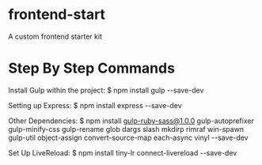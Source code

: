# frontend-start
A custom frontend starter kit 


# Step By Step Commands
Install Gulp within the project:
$	npm install gulp --save-dev

Setting up Express:
$ npm install express --save-dev

Other Dependencies: 
$ npm install gulp-ruby-sass@1.0.0 gulp-autoprefixer gulp-minify-css gulp-rename glob dargs slash mkdirp rimraf win-spawn gulp-util object-assign convert-source-map each-async vinyl --save-dev


Set Up LiveReload:
$	npm install tiny-lr connect-livereload --save-dev
